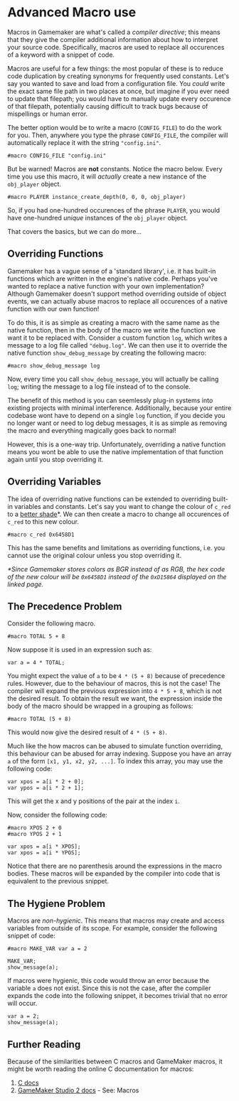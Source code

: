 # Advanced Macro use

Macros in Gamemaker are what's called a _compiler directive_; this means that they give the compiler additional information about how to interpret your source code. Specifically, macros are used to replace all occurences of a keyword with a snippet of code.

Macros are useful for a few things: the most popular of these is to reduce code duplication by creating synonyms for frequently used constants. Let's say you wanted to save and load from a configuration file. You _could_ write the exact same file path in two places at once, but imagine if you ever need to update that filepath; you would have to manually update every occurence of that filepath, potentially causing difficult to track bugs because of mispellings or human error.

The better option would be to write a macro (`CONFIG_FILE`) to do the work for you. Then, anywhere you type the phrase `CONFIG_FILE`, the compiler will automatically replace it with the string `"config.ini"`.

```gml
#macro CONFIG_FILE "config.ini"
```

But be warned! Macros are **not** constants. Notice the macro below. Every time you use this macro, it will *actually* create a new instance of the `obj_player` object.

```gml
#macro PLAYER instance_create_depth(0, 0, 0, obj_player)
```

So, if you had one-hundred occurences of the phrase `PLAYER`, you would have one-hundred _unique_ instances of the `obj_player` object.

That covers the basics, but we can do more...

## Overriding Functions

Gamemaker has a vague sense of a 'standard library', i.e. it has built-in functions which are written in the engine's native code. Perhaps you've wanted to replace a native function with your own implementation? Although Gamemaker doesn't support method overriding outside of object events, we can actually abuse macros to replace all occurences of a native function with our own function!

To do this, it is as simple as creating a macro with the same name as the native function, then in the body of the macro we write the function we want it to be replaced with. Consider a custom function `log`, which writes a message to a log file called `"debug.log"`. We can then use it to override the native function `show_debug_message` by creating the following macro:

```gml
#macro show_debug_message log
```

Now, every time you call `show_debug_message`, you will actually be calling `log`; writing the message to a log file instead of to the console.

The benefit of this method is you can seemlessly plug-in systems into existing projects with minimal interference. Additionally, because your entire codebase wont have to depend on a single `log` function, if you decide you no longer want or need to log debug messages, it is as simple as removing the macro and everything magically goes back to normal!

However, this is a one-way trip. Unfortunately, overriding a native function means you wont be able to use the native implementation of that function again until you stop overriding it.

## Overriding Variables

The idea of overriding native functions can be extended to overriding built-in variables and constants. Let's say you want to change the colour of `c_red` to a [better shade](https://www.color-hex.com/color/d15864)*. We can then create a macro to change all occurences of `c_red` to this new colour.

```gml
#macro c_red 0x6458D1
```

This has the same benefits and limitations as overriding functions, i.e. you cannot use the original colour unless you stop overriding it.

_*Since Gamemaker stores colors as BGR instead of as RGB, the hex code of the new colour will be `0x6458D1` instead of the `0xD15864` displayed on the linked page._

## The Precedence Problem

Consider the following macro.

```gml
#macro TOTAL 5 + 8
```

Now suppose it is used in an expression such as:

```gml
var a = 4 * TOTAL;
```

You might expect the value of `a` to be `4 * (5 + 8)` because of precedence rules. However, due to the behaviour of macros, this is not the case! The compiler will expand the previous expression into `4 * 5 + 8`, which is not the desired result. To obtain the result we want, the expression inside the body of the macro should be wrapped in a grouping as follows:

```gml
#macro TOTAL (5 + 8)
```

This would now give the desired result of `4 * (5 + 8)`.

Much like the how macros can be abused to simulate function overriding, this behaviour can be abused for array indexing. Suppose you have an array `a` of the form `[x1, y1, x2, y2, ...]`. To index this array, you may use the following code:

```gml
var xpos = a[i * 2 + 0];
var ypos = a[i * 2 + 1];
```

This will get the x and y positions of the pair at the index `i`.

Now, consider the following code:

```gml
#macro XPOS 2 + 0
#macro YPOS 2 + 1

var xpos = a[i * XPOS];
var xpos = a[i * YPOS];
```

Notice that there are no parenthesis around the expressions in the macro bodies. These macros will be expanded by the compiler into code that is equivalent to the previous snippet.

## The Hygiene Problem

Macros are _non-hygienic_. This means that macros may create and access variables from outside of its scope. For example, consider the following snippet of code:

```gml
#macro MAKE_VAR var a = 2

MAKE_VAR;
show_message(a);
```

If macros were hygienic, this code would throw an error because the variable `a` does not exist. Since this is not the case, after the compiler expands the code into the following snippet, it becomes trivial that no error will occur.

```gml
var a = 2;
show_message(a);
```

## Further Reading

Because of the similarities between C macros and GameMaker macros, it might be worth reading the online C documentation for macros:

1. [C docs](https://gcc.gnu.org/onlinedocs/cpp/Macros.html)
2. [GameMaker Studio 2 docs](https://docs2.yoyogames.com/source/_build/3_scripting/3_gml_overview/6_scope.html) - See: Macros
